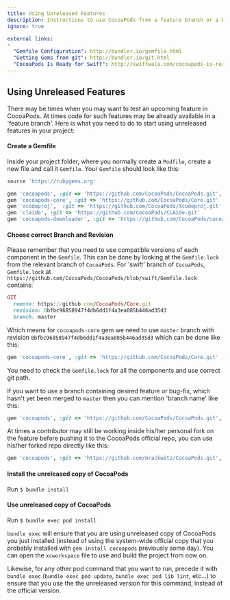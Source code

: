 ```yaml
---
title: Using Unreleased Features
description: Instructions to use CocoaPods from a feature branch or a Work-in-progress fork
ignore: true

external links:
-
  "Gemfile Configuration": http://bundler.io/gemfile.html
  "Getting Gems from git": http://bundler.io/git.html
  "CocoaPods Is Ready for Swift": http://swiftwala.com/cocoapods-is-ready-for-swift/
--- 
```

## Using Unreleased Features

There may be times when you may want to test an upcoming feature in CocoaPods. At times code for such features may be already available in a 'feature branch'. Here is what you need to do to start using unreleased features in your project:

#### Create a Gemfile 

Inside your project folder, where you normally create a `Podfile`, create a new file and call it `Gemfile`. Your `Gemfile` should look like this:
```ruby
source 'https://rubygems.org'

gem 'cocoapods', :git => 'https://github.com/CocoaPods/CocoaPods.git', :branch => 'swift'
gem 'cocoapods-core', :git => 'https://github.com/CocoaPods/Core.git'
gem 'xcodeproj',  :git => 'https://github.com/CocoaPods/Xcodeproj.git'
gem 'claide', :git => 'https://github.com/CocoaPods/CLAide.git'
gem 'cocoapods-downloader', :git => 'https://github.com/CocoaPods/cocoapods-downloader.git'
```  
#### Choose correct Branch and Revision 

Please remember that you need to use compatible versions of each component in the `Gemfile`. This can be done by looking at the `Gemfile.lock` from the relevant branch of `CocoaPods`. For 'swift' branch of `CocoaPods`, `Gemfile.lock` at `https://github.com/CocoaPods/CocoaPods/blob/swift/Gemfile.lock` contains:

``` ruby
GIT
  remote: https://github.com/CocoaPods/Core.git
  revision: 8bfbc96858947f4db6dd1f4a3ea085b446ad35d3
  branch: master
```  
Which means for `cocoapods-core` gem we need to use `master` branch with revision `8bfbc96858947f4db6dd1f4a3ea085b446ad35d3` which can be done like this:

```ruby
gem 'cocoapods-core', :git => 'https://github.com/CocoaPods/Core.git' :ref => '8bfbc96858947f4db6dd1f4a3ea085b446ad35d3'
```
You need to check the `Gemfile.lock` for all the components and use correct git path.

If you want to use a branch containing desired feature or bug-fix, which hasn't yet been merged to `master` then you can mention 'branch name' like this:

```ruby
gem 'cocoapods', :git => 'https://github.com/CocoaPods/CocoaPods.git', :branch => 'swift'
```
At times a contributor may still be working inside his/her personal fork on the feature before pushing it to the CocoaPods official repo, you can use his/her forked repo directly like this:

```ruby
gem 'cocoapods', :git => 'https://github.com/mrackwitz/CocoaPods.git', :branch => 'swift'
```  

#### Install the unreleased copy of CocoaPods  

Run `$ bundle install`

#### Use unreleased copy of CocoaPods  

Run `$ bundle exec pod install`  

`bundle exec` will ensure that you are using unreleased copy of CocoaPods you just installed (instead of using the system-wide official copy that you probably installed with `gem install cocoapods` previously some day). You can open the `xcworkspace` file to use and build the project from now on.

Likewise, for any other pod command that you want to run, precede it with `bundle exec` (`bundle exec pod update`, `bundle exec pod lib lint`, etc…) to ensure that you use the the unreleased version for this command, instead of the official version.
